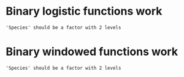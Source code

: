 # Binary logistic functions work

    'Species' should be a factor with 2 levels

# Binary windowed functions work

    'Species' should be a factor with 2 levels


